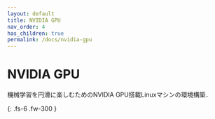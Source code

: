 ```yaml
---
layout: default
title: NVIDIA GPU
nav_order: 4
has_children: true
permalink: /docs/nvidia-gpu
---
```


# NVIDIA GPU

機械学習を円滑に楽しむためのNVIDIA GPU搭載Linuxマシンの環境構築．

{: .fs-6 .fw-300 }
